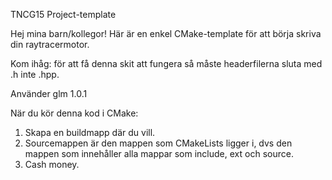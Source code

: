 TNCG15 Project-template

Hej mina barn/kollegor! Här är en enkel CMake-template för att börja skriva din raytracermotor.

Kom ihåg: för att få denna skit att fungera så måste headerfilerna sluta med .h inte .hpp.

Använder glm 1.0.1

När du kör denna kod i CMake:
1. Skapa en buildmapp där du vill.
2. Sourcemappen är den mappen som CMakeLists ligger i, dvs den mappen som innehåller alla mappar som include, ext och source.
3. Cash money.

